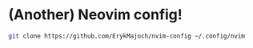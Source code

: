 # (Another) Neovim config!
```bash
git clone https://github.com/ErykMajoch/nvim-config ~/.config/nvim
```
